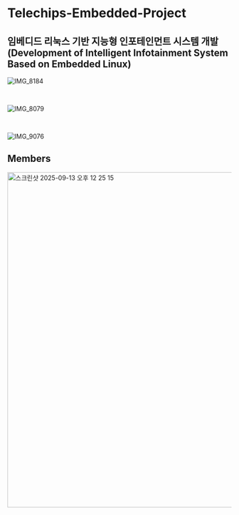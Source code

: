 # Telechips-Embedded-Project
## 임베디드 리눅스 기반 지능형 인포테인먼트 시스템 개발 (Development of Intelligent Infotainment System Based on Embedded Linux)
![IMG_8184](https://github.com/user-attachments/assets/a0cac6e6-90aa-4828-a15f-e47e497dfef1)

<br>

![IMG_8079](https://github.com/user-attachments/assets/047cd7fb-de7c-4774-bbc2-c43629698a51)

<br>

![IMG_9076](https://github.com/user-attachments/assets/1a116410-bb5e-49fd-8e0a-331ddff3c176)

## Members
<img width="947" height="752" alt="스크린샷 2025-09-13 오후 12 25 15" src="https://github.com/user-attachments/assets/72a2d04a-2f56-4046-add1-9785589a757a" />
